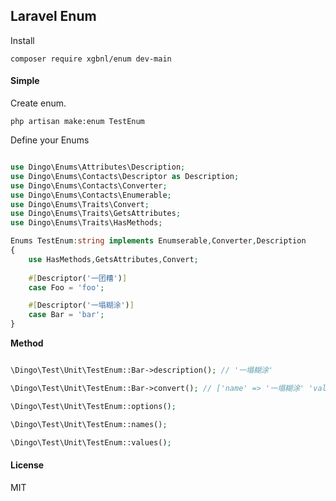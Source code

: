 ## Laravel Enum

Install

```shell
composer require xgbnl/enum dev-main
```

#### Simple

Create enum.

```shell
php artisan make:enum TestEnum
```

Define your Enums

```php

use Dingo\Enums\Attributes\Description;
use Dingo\Enums\Contacts\Descriptor as Description;
use Dingo\Enums\Contacts\Converter;
use Dingo\Enums\Contacts\Enumerable;
use Dingo\Enums\Traits\Convert;
use Dingo\Enums\Traits\GetsAttributes;
use Dingo\Enums\Traits\HasMethods;

Enums TestEnum:string implements Enumserable,Converter,Description
{
    use HasMethods,GetsAttributes,Convert;
    
    #[Descriptor('一团糟')]
    case Foo = 'foo';

    #[Descriptor('一塌糊涂')]
    case Bar = 'bar';
}
```

**Method**

```php

\Dingo\Test\Unit\TestEnum::Bar->description(); // '一塌糊涂'

\Dingo\Test\Unit\TestEnum::Bar->convert(); // ['name' => '一塌糊涂' 'value' => 'bar']

\Dingo\Test\Unit\TestEnum::options();

\Dingo\Test\Unit\TestEnum::names();

\Dingo\Test\Unit\TestEnum::values();

```

#### License

MIT

